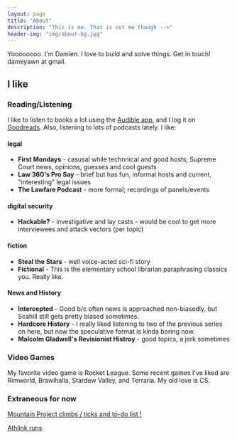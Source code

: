 ```yaml
---
layout: page
title: "About"
description: "This is me. That is not me though -->"
header-img: "img/about-bg.jpg"
---
```


Yoooooooo. I'm Damien. I love to build and solve things. Get in touch! dameyawn at gmail.

## I like

### Reading/Listening
I like to listen to books a lot using the [Audible app](http://www.audible.com/), and I log it on [Goodreads](https://www.goodreads.com/user/show/25809992-damien-sutevski). Also, listening to lots of podcasts lately. I like:

#### legal
* **First Mondays** - casusal while technnical and good hosts; Supreme Court news, opinions, guesses and cool guests
* **Law 360's Pro Say** - brief but has fun, informal hosts and current, "interesting" legal issues
* **The Lawfare Podcast** - more formal; recordings of panels/events

#### digital security
* **Hackable?** - investigative and lay casts - would be cool to get more interviewees and attack vectors (per topic)

#### fiction
* **Steal the Stars** - well voice-acted sci-fi story
* **Fictional** - This is the elementary school librarian paraphrasing classics you. Really like.

#### News and History
* **Intercepted** - Good b/c often news is approached non-biasedly, but Scahill still gets pretty biased sometimes.
* **Hardcore History** - I really liked listening to two of the previous series on here, but now the speculative format is kinda boring now.
* **Malcolm Gladwell's Revisionist Histroy** - good topics, a jerk sometimes

### Video Games

My favorite video game is Rocket League. Some recent games I've liked are Rimworld, Brawlhalla, Stardew Valley, and Terraria. My old love is CS.

### Extraneous for now

[Mountain Project climbs / ticks and to-do list !]('https://www.mountainproject.com/user/200403455/damien-sutevski')

[Athlink runs]('https://www.athlinks.com/athletes/368353775')